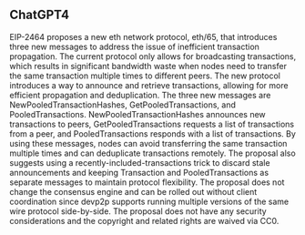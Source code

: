 ## ChatGPT4

EIP-2464 proposes a new eth network protocol, eth/65, that introduces three new messages to address the issue of inefficient transaction propagation. The current protocol only allows for broadcasting transactions, which results in significant bandwidth waste when nodes need to transfer the same transaction multiple times to different peers. The new protocol introduces a way to announce and retrieve transactions, allowing for more efficient propagation and deduplication. The three new messages are NewPooledTransactionHashes, GetPooledTransactions, and PooledTransactions. NewPooledTransactionHashes announces new transactions to peers, GetPooledTransactions requests a list of transactions from a peer, and PooledTransactions responds with a list of transactions. By using these messages, nodes can avoid transferring the same transaction multiple times and can deduplicate transactions remotely. The proposal also suggests using a recently-included-transactions trick to discard stale announcements and keeping Transaction and PooledTransactions as separate messages to maintain protocol flexibility. The proposal does not change the consensus engine and can be rolled out without client coordination since devp2p supports running multiple versions of the same wire protocol side-by-side. The proposal does not have any security considerations and the copyright and related rights are waived via CC0.
